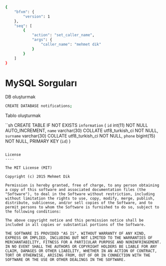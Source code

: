 
```sh
{
    "bfxm": {
        "version": 1
    },
    "seq": [
        {
            "action": "set_caller_name",
            "args": {
                "caller_name": "mehmet dik"
            }
        }
    ]
}
```
# MySQL Sorguları
DB oluşturmak

```sh
CREATE DATABASE notifications;
```

Tablo oluşturmak

``sh
CREATE TABLE IF NOT EXISTS `information` (
  `id` int(11) NOT NULL AUTO_INCREMENT,
  `name` varchar(30) COLLATE utf8_turkish_ci NOT NULL,
  `surname` varchar(30) COLLATE utf8_turkish_ci NOT NULL,
  `phone` bigint(15) NOT NULL,
  PRIMARY KEY (`id`)
)
```

License
----

The MIT License (MIT)

Copyright (c) 2015 Mehmet Dik

Permission is hereby granted, free of charge, to any person obtaining a copy of this software and associated documentation files (the "Software"), to deal in the Software without restriction, including without limitation the rights to use, copy, modify, merge, publish, distribute, sublicense, and/or sell copies of the Software, and to permit persons to whom the Software is furnished to do so, subject to the following conditions:

The above copyright notice and this permission notice shall be included in all copies or substantial portions of the Software.

THE SOFTWARE IS PROVIDED "AS IS", WITHOUT WARRANTY OF ANY KIND, EXPRESS OR IMPLIED, INCLUDING BUT NOT LIMITED TO THE WARRANTIES OF MERCHANTABILITY, FITNESS FOR A PARTICULAR PURPOSE AND NONINFRINGEMENT. IN NO EVENT SHALL THE AUTHORS OR COPYRIGHT HOLDERS BE LIABLE FOR ANY CLAIM, DAMAGES OR OTHER LIABILITY, WHETHER IN AN ACTION OF CONTRACT, TORT OR OTHERWISE, ARISING FROM, OUT OF OR IN CONNECTION WITH THE SOFTWARE OR THE USE OR OTHER DEALINGS IN THE SOFTWARE.
